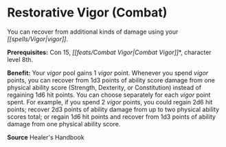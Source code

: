 ﻿---
cssclass: [feats]

---
# Restorative Vigor (Combat)

You can recover from additional kinds of damage using your _[[spells/Vigor|vigor]]_.

**Prerequisites:** Con 15, _[[feats/Combat Vigor|Combat Vigor]]_*, character level 8th.

**Benefit:** Your _vigor_ pool gains 1 _vigor_ point. Whenever you spend _vigor_ points, you can recover from 1d3 points of ability score damage from one physical ability score (Strength, Dexterity, or Constitution) instead of regaining 1d6 hit points. You can choose separately for each _vigor_ point spent. For example, if you spend 2 _vigor_ points, you could regain 2d6 hit points; recover 2d3 points of ability damage from up to two physical ability scores total; or regain 1d6 hit points and recover from 1d3 points of ability damage from one physical ability score.

**Source** Healer's Handbook